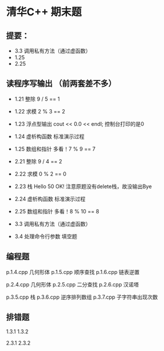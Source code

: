 # 清华C++ 期末题

## 提要：
- 3.3 调用私有方法（通过虚函数）
- 1.25 
- 2.25 

## 读程序写输出 （前两套差不多）
- 1.21 整除 9 / 5 == 1
- 1.22 求模 2 % 3 == 2
- 1.23 浮点型输出 cout << 0.0 << endl; 控制台打印的是0
- 1.24 虚析构函数 标准演示过程
- 1.25 数组和指针 多看！7 % 9 == 7

- 2.21 整除 9 / 4 == 2
- 2.22 求模 0 % 2 == 0
- 2.23 栈 Hello 50 OK! 注意原题没有delete栈，故没输出Bye
- 2.24 虚析构函数 标准演示过程
- 2.25 数组和指针 多看！8 % 10 == 8

- 3.3 调用私有方法（通过虚函数）
- 3.4 处理命令行参数 填空题

## 编程题
p.1.4.cpp 几何形体
p.1.5.cpp 顺序查找
p.1.6.cpp 链表逆置

p.2.4.cpp 几何形体
p.2.5.cpp 二分查找
p.2.6.cpp 汉诺塔

p.3.5.cpp 栈
p.3.6.cpp 逆序排列数组
p.3.7.cpp 子字符串出现次数  


## 排错题
1.3.1 
1.3.2 

2.3.1 
2.3.2 
